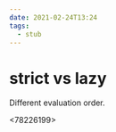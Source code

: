 ```yaml
---
date: 2021-02-24T13:24
tags: 
  - stub
---
```


# strict vs lazy

Different evaluation order.

<d6f0dcb0>

<b472eb93>

<78226199>
